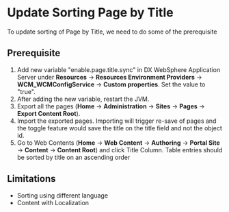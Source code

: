 # Update Sorting Page by Title

To update sorting of Page by Title, we need to do some of the prerequisite

## Prerequisite

1. Add new variable "enable.page.title.sync" in DX WebSphere Application Server under **Resources** -> **Resources Environment Providers** -> **WCM_WCMConfigService** -> **Custom properties**. Set the value to "true".
2. After adding the new variable, restart the JVM.
3. Export all the pages (**Home** -> **Administration** -> **Sites** -> **Pages** -> **Export Content Root**).
4. Import the exported pages. Importing will trigger re-save of pages and the toggle feature would save the title on the title field and not the object id.
5. Go to Web Contents (**Home** -> **Web Content** -> **Authoring** -> **Portal Site** -> **Content** -> **Content Root**) and click Title Column. Table entries should be sorted by title on an ascending order

## Limitations

- Sorting using different language
- Content with Localization